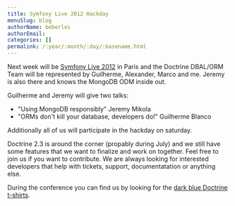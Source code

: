 ```yaml
---
title: Symfony Live 2012 Hackday
menuSlug: blog
authorName: beberlei 
authorEmail: 
categories: []
permalink: /:year/:month/:day/:basename.html
---
```

Next week will be [Symfony Live
2012](http://paris2012.live.symfony.com/) in Paris and the Doctrine
DBAL/ORM Team will be represented by Guilherme, Alexander, Marco and me.
Jeremy is also there and knows the MongoDB ODM inside out.

Guilherme and Jeremy will give two talks:

-   "Using MongoDB responsibly" Jeremy Mikola
-   "ORMs don't kill your database, developers do!" Guilherme Blanco

Additionally all of us will participate in the hackday on saturday.

Doctrine 2.3 is around the corner (propably during July) and we still
have some features that we want to finalize and work on together. Feel
free to join us if you want to contribute. We are always looking for
interested developers that help with tickets, support, documentatation
or anything else.

During the conference you can find us by looking for the [dark blue
Doctrine
t-shirts](http://distilleryimage8.instagram.com/30f1aa1ea9d311e1a92a1231381b6f02_7.jpg).
